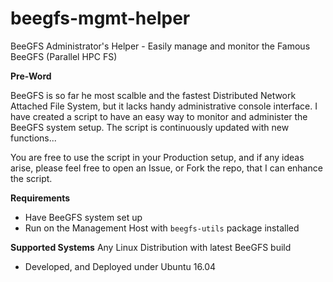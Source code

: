 # beegfs-mgmt-helper
BeeGFS Administrator's Helper - Easily manage and monitor the Famous BeeGFS (Parallel HPC FS)



**Pre-Word**

BeeGFS is so far he most scalble and the fastest Distributed Network Attached File System, but it lacks handy administrative console interface. 
I have created a script to have an easy way to monitor and administer the BeeGFS system setup. The script is continuously updated with new functions...

You are free to use the script in your Production setup, and if any ideas arise, please feel free to open an Issue, or Fork the repo, that I can enhance the script. 

**Requirements**
* Have BeeGFS system set up
* Run on the Management Host with `beegfs-utils` package installed

**Supported Systems**
Any Linux Distribution with latest BeeGFS build
* Developed, and Deployed under Ubuntu 16.04
